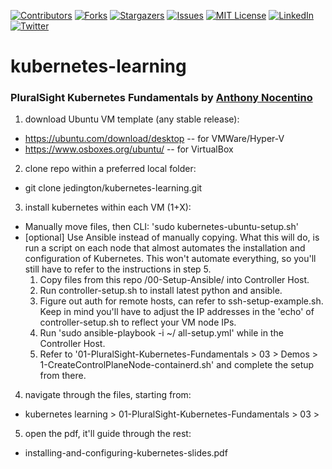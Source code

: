 <!-- PROJECT SHIELDS -->
<!-- https://www.markdownguide.org/basic-syntax/#reference-style-links -->
[![Contributors][contributors-shield]][contributors-url]
[![Forks][forks-shield]][forks-url]
[![Stargazers][stars-shield]][stars-url]
[![Issues][issues-shield]][issues-url]
[![MIT License][license-shield]][license-url]
[![LinkedIn][linkedin-shield]][linkedin-url]
[![Twitter][twitter-shield]][twitter-url]

# kubernetes-learning

### PluralSight Kubernetes Fundamentals by [Anthony Nocentino](https://app.pluralsight.com/profile/author/anthony-nocentino)

1. download Ubuntu VM template (any stable release):
- https://ubuntu.com/download/desktop -- for VMWare/Hyper-V
- https://www.osboxes.org/ubuntu/ -- for VirtualBox

2. clone repo within a preferred local folder:
- git clone jedington/kubernetes-learning.git

3. install kubernetes within each VM (1+X):
- Manually move files, then CLI: 'sudo kubernetes-ubuntu-setup.sh'
- [optional] Use Ansible instead of manually copying. What this will do, is run a script on each node that almost automates the installation and configuration of Kubernetes. This won't automate everything, so you'll still have to refer to the instructions in step 5.
    1. Copy files from this repo /00-Setup-Ansible/ into Controller Host.
    2. Run controller-setup.sh to install latest python and ansible.
    3. Figure out auth for remote hosts, can refer to ssh-setup-example.sh. Keep in mind you'll have to adjust the IP addresses in the 'echo' of controller-setup.sh to reflect your VM node IPs.
    4. Run 'sudo ansible-playbook -i ~/ all-setup.yml' while in the Controller Host.
    5. Refer to '01-PluralSight-Kubernetes-Fundamentals > 03 > Demos > 1-CreateControlPlaneNode-containerd.sh' and complete the setup from there.

4. navigate through the files, starting from: 
- kubernetes learning > 01-PluralSight-Kubernetes-Fundamentals > 03 >

5. open the pdf, it'll guide through the rest:
- installing-and-configuring-kubernetes-slides.pdf


<!-- MARKDOWN LINKS & IMAGES -->
<!-- https://www.markdownguide.org/basic-syntax/#reference-style-links -->
[contributors-shield]: https://img.shields.io/github/contributors/jedington/Canvas-Your-Goals.svg?style=for-the-badge
[contributors-url]: https://github.com/jedington/Canvas-Your-Goals/graphs/contributors
[forks-shield]: https://img.shields.io/github/forks/jedington/Canvas-Your-Goals.svg?style=for-the-badge
[forks-url]: https://github.com/jedington/Canvas-Your-Goals/network/members
[stars-shield]: https://img.shields.io/github/stars/jedington/Canvas-Your-Goals.svg?style=for-the-badge
[stars-url]: https://github.com/jedington/Canvas-Your-Goals/stargazers
[issues-shield]: https://img.shields.io/github/issues/jedington/Canvas-Your-Goals.svg?style=for-the-badge
[issues-url]: https://github.com/jedington/Canvas-Your-Goals/issues
[license-shield]: https://img.shields.io/github/license/jedington/Canvas-Your-Goals.svg?style=for-the-badge
[license-url]: https://github.com/jedington/Canvas-Your-Goals/blob/master/LICENSE
[linkedin-shield]: https://img.shields.io/badge/-LinkedIn-black.svg?style=for-the-badge&logo=linkedin&colorB=555
[linkedin-url]: https://www.linkedin.com/in/julian-edington/
[twitter-shield]: https://img.shields.io/twitter/follow/arcanicvoid?style=for-the-badge&logo=twitter&colorB=555
[twitter-url]: https://twitter.com/arcanicvoid

